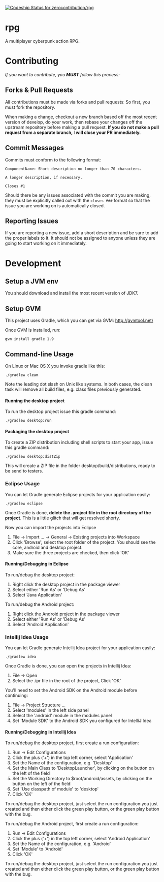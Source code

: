 [ ![Codeship Status for zerocontribution/rpg](https://www.codeship.io/projects/e6720130-f443-0131-3cd8-568540174dde/status)](https://www.codeship.io/projects/28074)

# rpg

A multiplayer cyberpunk action RPG.

# Contributing

*If you want to contribute, you **MUST** follow this process:*

## Forks & Pull Requests

All contributions must be made via forks and pull requests: So first, you must fork the repository.

When making a change, checkout a new branch based off the most recent version of develop, do your work, then rebase your
changes off the upstream repository before making a pull request. **If you do not make a pull request from a separate
branch, I will close your PR immediately.**

## Commit Messages

Commits must conform to the following format:

```
ComponentName: Short description no longer than 70 characters.

A longer description, if necessary.

Closes #1
```

Should there be any issues associated with the commit you are making, they must be explicitly called out with the
`closes ###` format so that the issue you are working on is automatically closed.

## Reporting Issues

If you are reporting a new issue, add a short description and be sure to add the proper labels to it. It should not be
assigned to anyone unless they are going to start working on it immediately.

# Development

## Setup a JVM env

You should download and install the most recent version of JDK7.

## Setup GVM

This project uses Gradle, which you can get via GVM: http://gvmtool.net/

Once GVM is installed, run:

```
gvm install gradle 1.9
```

## Command-line Usage

On Linux or Mac OS X you invoke gradle like this:

    ./gradlew clean

Note the leading dot slash on Unix like systems. In both cases, the clean task will remove all
build files, e.g. class files previously generated.

#### Running the desktop project
To run the desktop project issue this gradle command:

    ./gradlew desktop:run

#### Packaging the desktop project
To create a ZIP distribution including shell scripts to start your app, issue this gradle command:

    ./gradlew desktop:distZip

This will create a ZIP file in the folder desktop/build/distributions, ready to be send to testers.

### Eclipse Usage
You can let Gradle generate Eclipse projects for your application easily:

    ./gradlew eclipse
    
Once Gradle is done, **delete the .project file in the root directory of the project**. This is a 
little glitch that will get resolved shorty.

Now you can import the projects into Eclipse

  1. File -> Import ... -> General -> Existing projects into Workspace
  2. Click 'Browse', select the root folder of the project. You should see the core, android and desktop project.
  3. Make sure the three projects are checked, then click 'OK'

#### Running/Debugging in Eclipse
To run/debug the desktop project: 
  1. Right click the desktop project in the package viewer
  2. Select either 'Run As' or 'Debug As'
  3. Select 'Java Application'
  
To run/debug the Android project:
  1. Right click the Android project in the package viewer
  2. Select either 'Run As' or 'Debug As'
  3. Select 'Android Application'
  
### Intellij Idea Usage
You can let Gradle generate Intellij Idea project for your application easily:

    ./gradlew idea
    
Once Gradle is done, you can open the projects in Intellij Idea:

  1. File -> Open
  2. Select the .ipr file in the root of the project, Click 'OK'
  
You'll need to set the Android SDK on the Android module before continuing:

  1. File -> Project Structure ...
  2. Select 'modules' in the left side panel
  3. Select the 'android' module in the modules panel
  4. Set 'Module SDK' to the Android SDK you configured for IntelliJ Idea
  
#### Running/Debugging in Intellij Idea
To run/debug the desktop project, first create a run configuration:

  1. Run -> Edit Configurations
  2. Click the plus ('+') in the top left corner, select 'Application'
  3. Set the Name of the configuration, e.g. 'Desktop'
  4. Set the Main Class to 'DesktopLauncher', by clicking on the button on the left of the field
  5. Set the Working Directory to $root/android/assets, by clicking on the button on the left of the field
  6. Set 'Use classpath of module' to 'desktop'
  7. Click 'OK'
  
To run/debug the desktop project, just select the run configuration you just created
and then either click the green play button, or the green play button with the bug.

To run/debug the Android project, first create a run configuration:

  1. Run -> Edit Configurations
  2. Click the plus ('+') in the top left corner, select 'Android Application'
  3. Set the Name of the configuration, e.g. 'Android'
  4. Set 'Module' to 'Android'
  7. Click 'OK'
  
To run/debug the desktop project, just select the run configuration you just created
and then either click the green play button, or the green play button with the bug.
